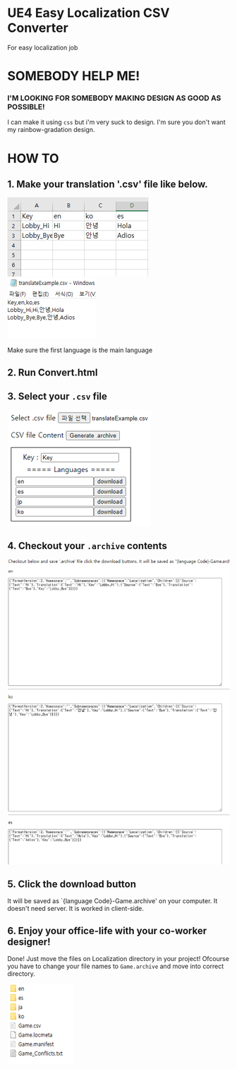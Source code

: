 # UE4 Easy Localization CSV Converter
For easy localization job

# SOMEBODY HELP ME!
### I'M LOOKING FOR SOMEBODY MAKING DESIGN AS GOOD AS POSSIBLE!
I can make it using `css` but i'm very suck to design. I'm sure you don't want my rainbow-gradation design.

# HOW TO
## 1. Make your translation '.csv' file like below.
![img](./Image/HowTo_1.jpg)
![img](./Image/HowTo_2.jpg)

Make sure the first language is the main language
## 2. Run Convert.html
## 3. Select your `.csv` file
![img](./Image/HowTo_3.jpg)
## 4. Checkout your `.archive` contents
![img](./Image/HowTo_4.jpg)
## 5. Click the download button
It will be saved as `{language Code}-Game.archive' on your computer. It doesn't need server. It is worked in client-side.

## 6. Enjoy your office-life with your co-worker designer!
Done! Just move the files on Localization directory in your project! Ofcourse you have to change your file names to `Game.archive` and move into correct directory.

![img](./Image/HowTo_5.jpg)
